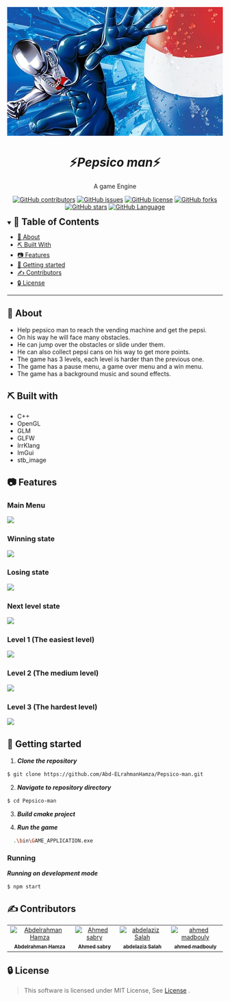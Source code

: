 <div align="center">
<img height="300" src="./images/banner.jpg">
</div>
<div align="center">
    <h1 align='center'>⚡️<i>Pepsico man</i>⚡️</h1>
    <p> A game Engine </p>
</div>

<div align="center">

[![GitHub contributors](https://img.shields.io/github/contributors/ImagesAbd-ELrahmanHamza/Pepsico-man)](https://github.com/ImagesAbd-ELrahmanHamza/Pepsico-man/contributors)
[![GitHub issues](https://img.shields.io/github/issues/ImagesAbd-ELrahmanHamza/Pepsico-man)](https://github.com/ImagesAbd-ELrahmanHamza/Pepsico-man/issues)
[![GitHub license](https://img.shields.io/github/license/ImagesAbd-ELrahmanHamza/Pepsico-man)](https://github.com/ImagesAbd-ELrahmanHamza/Pepsico-man/blob/master/LICENSE)
[![GitHub forks](https://img.shields.io/github/forks/ImagesAbd-ELrahmanHamza/Pepsico-man)](https://github.com/ImagesAbd-ELrahmanHamza/Pepsico-man/network)
[![GitHub stars](https://img.shields.io/github/stars/ImagesAbd-ELrahmanHamza/Pepsico-man)](https://github.com/ImagesAbd-ELrahmanHamza/Pepsico-man/stargazers)
[![GitHub Language](https://img.shields.io/github/languages/top/ImagesAbd-ELrahmanHamza/Pepsico-man)](https://img.shields.io/github/languages/count/ImagesAbd-ELrahmanHamza/Pepsico-man)

</div>

<details open="open">
<summary>
<h2 style="display:inline">📝 Table of Contents</h2>
</summary>

- [📑 About](#about)
- [⛏️ Built With](#built-with)
- [📷 Features](#features)
- [🏁 Getting started](#getting-started)
- [✍️ Contributors](#contributors)
- [🔒 License](#license)

</details>

---

## 📑 About

- Help pepsico man to reach the vending machine and get the pepsi.
- On his way he will face many obstacles.
- He can jump over the obstacles or slide under them.
- He can also collect pepsi cans on his way to get more points.
- The game has 3 levels, each level is harder than the previous one.
- The game has a pause menu, a game over menu and a win menu.
- The game has a background music and sound effects.


## ⛏️ Built with

- C++
- OpenGL
- GLM
- GLFW
- IrrKlang
- ImGui
- stb_image

## 📷 Features

### Main Menu

<img src="./images/Landing page.jpeg"/>

### Winning state

<img src="./images/win.jpeg"/>

### Losing state

<img src="./images/lose.jpeg"/>

### Next level state

<img src="./images/next level.jpeg"/>

### Level 1 (The easiest level)

<img src="./images/level 1.jpeg"/>

### Level 2 (The medium level)

<img src="./images/level 2.jpeg"/>

### Level 3 (The hardest level)

<img src="./images/level 3.jpeg"/>

## 🏁 Getting started

1. **_Clone the repository_**

```sh
$ git clone https://github.com/Abd-ELrahmanHamza/Pepsico-man.git
```

2. **_Navigate to repository directory_**

```sh
$ cd Pepsico-man
```

3. **_Build cmake project_**

4. **_Run the game_**

```sh
  .\bin\GAME_APPLICATION.exe
```

### Running

**_Running on development mode_**

```sh
$ npm start
```

## ✍️ Contributors

<table>
  <tr>

<td align="center">
<a href="https://github.com/Abd-ELrahmanHamza" target="_black">
<img src="https://avatars.githubusercontent.com/u/68310502?v=4" width="150px;" alt="Abdelrahman Hamza"/><br /><sub><b>Abdelrahman Hamza</b></sub></a><br />
</td>

<td align="center">
<a href="https://github.com/Ahmedsabry11" target="_black">
<img src="https://avatars.githubusercontent.com/u/75908511?v=4" width="150px;" alt="Ahmed sabry"/><br /><sub><b>Ahmed sabry</b></sub></a><br />
</td>

<td align="center">
<a href="https://github.com/abdelazizSalah" target="_black">
<img src="https://avatars.githubusercontent.com/u/71516308?v=4" width="150px;" alt="abdelaziz Salah"/><br /><sub><b>abdelaziz Salah</b></sub></a><br />
</td>

<td align="center">
<a href="https://github.com/ahmedmadbouly186" target="_black">
<img src="https://avatars.githubusercontent.com/u/68310502?v=4" width="150px;" alt="ahmed madbouly"/><br /><sub><b>ahmed madbouly</b></sub></a><br />
</td>
</tr>
</table>

## 🔒 License <a name = "license"></a>

> This software is licensed under MIT License, See [License](https://github.com/ImagesAbd-ELrahmanHamza/Pepsico-man/blob/main/LICENSE) .
